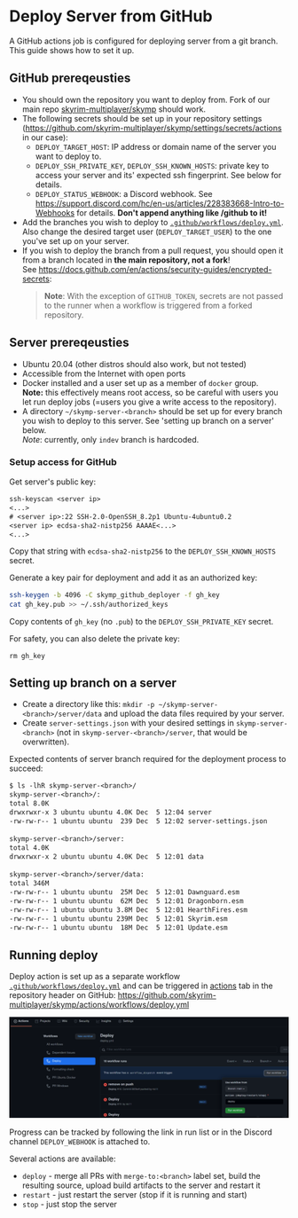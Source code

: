 # Deploy Server from GitHub

A GitHub actions job is configured for deploying server from a git branch.
This guide shows how to set it up.

## GitHub prereqeusties

* You should own the repository you want to deploy from. Fork of our main repo
[skyrim-multiplayer/skymp](https://github.com/skyrim-multiplayer/skymp) should work.
* The following secrets should be set up in your repository settings
(https://github.com/skyrim-multiplayer/skymp/settings/secrets/actions in our case):
  * `DEPLOY_TARGET_HOST`: IP address or domain name of the server you want to deploy to.
  * `DEPLOY_SSH_PRIVATE_KEY`, `DEPLOY_SSH_KNOWN_HOSTS`: private key to access
    your server and its' expected ssh fingerprint. See below for details.
  * `DEPLOY_STATUS_WEBHOOK`: a Discord webhook. See https://support.discord.com/hc/en-us/articles/228383668-Intro-to-Webhooks for details. **Don't append anything like /github to it!**
* Add the branches you wish to deploy to [`.github/workflows/deploy.yml`](../.github/workflows/deploy.yml).
  Also change the desired target user (`DEPLOY_TARGET_USER`) to the one you've set up on your server.
* If you wish to deploy the branch from a pull request, you should open it from
  a branch located in **the main repository, not a fork**! \
  See https://docs.github.com/en/actions/security-guides/encrypted-secrets:
  > **Note**: With the exception of `GITHUB_TOKEN`, secrets are not passed
    to the runner when a workflow is triggered from a forked repository.


## Server prereqeusties

* Ubuntu 20.04 (other distros should also work, but not tested)
* Accessible from the Internet with open ports
* Docker installed and a user set up as a member of `docker` group. \
  **Note:** this effectively means root access, so be careful with users you
  let run deploy jobs (=users you give a write access to the repository).
* A directory `~/skymp-server-<branch>` should be set up for every branch you
  wish to deploy to this server. See 'setting up branch on a server' below. \
  _Note_: currently, only `indev` branch is hardcoded.

### Setup access for GitHub

Get server's public key:
```
ssh-keyscan <server ip>
<...>
# <server ip>:22 SSH-2.0-OpenSSH_8.2p1 Ubuntu-4ubuntu0.2
<server ip> ecdsa-sha2-nistp256 AAAAE<...>
<...>
```

Copy that string with `ecdsa-sha2-nistp256` to the `DEPLOY_SSH_KNOWN_HOSTS` secret.

Generate a key pair for deployment and add it as an authorized key:
```sh
ssh-keygen -b 4096 -C skymp_github_deployer -f gh_key
cat gh_key.pub >> ~/.ssh/authorized_keys
```

Copy contents of `gh_key` (no `.pub`) to the `DEPLOY_SSH_PRIVATE_KEY` secret.

For safety, you can also delete the private key:
```
rm gh_key
```

## Setting up branch on a server

* Create a directory like this: `mkdir -p ~/skymp-server-<branch>/server/data`
  and upload the data files required by your server.
* Create `server-settings.json` with your desired settings in `skymp-server-<branch>`
  (not in `skymp-server-<branch>/server`, that would be overwritten).

Expected contents of server branch required for the deployment process to succeed:
```
$ ls -lhR skymp-server-<branch>/
skymp-server-<branch>/:
total 8.0K
drwxrwxr-x 3 ubuntu ubuntu 4.0K Dec  5 12:04 server
-rw-rw-r-- 1 ubuntu ubuntu  239 Dec  5 12:02 server-settings.json

skymp-server-<branch>/server:
total 4.0K
drwxrwxr-x 2 ubuntu ubuntu 4.0K Dec  5 12:01 data

skymp-server-<branch>/server/data:
total 346M
-rw-rw-r-- 1 ubuntu ubuntu  25M Dec  5 12:01 Dawnguard.esm
-rw-rw-r-- 1 ubuntu ubuntu  62M Dec  5 12:01 Dragonborn.esm
-rw-rw-r-- 1 ubuntu ubuntu 3.8M Dec  5 12:01 HearthFires.esm
-rw-rw-r-- 1 ubuntu ubuntu 239M Dec  5 12:01 Skyrim.esm
-rw-rw-r-- 1 ubuntu ubuntu  18M Dec  5 12:01 Update.esm
```

## Running deploy

Deploy action is set up as a separate workflow
[`.github/workflows/deploy.yml`](../.github/workflows/deploy.yml)
and can be triggered in [actions](https://github.com/skyrim-multiplayer/skymp/actions)
tab in the repository header on GitHub:
https://github.com/skyrim-multiplayer/skymp/actions/workflows/deploy.yml

![](img/run_deploy.png)

Progress can be tracked by following the link in run list or in the Discord
channel `DEPLOY_WEBHOOK` is attached to.

Several actions are available:
* `deploy` - merge all PRs with `merge-to:<branch>` label set, build the resulting
  source, upload build artifacts to the server and restart it
* `restart` - just restart the server (stop if it is running and start)
* `stop` - just stop the server
